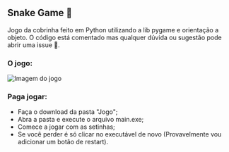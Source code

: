 ## Snake Game :snake:
Jogo da cobrinha feito em Python utilizando a lib pygame e orientação a objeto. O código está comentado mas qualquer dúvida ou sugestão pode abrir uma issue :call_me_hand:.
### O jogo:
![Imagem do jogo]()
 ### Paga jogar:
 - Faça o download da pasta "Jogo";
 - Abra a pasta e execute o arquivo main.exe;
 - Comece a jogar com as setinhas;
 - Se você perder é só clicar no executável de novo (Provavelmente vou adicionar um botão de restart).